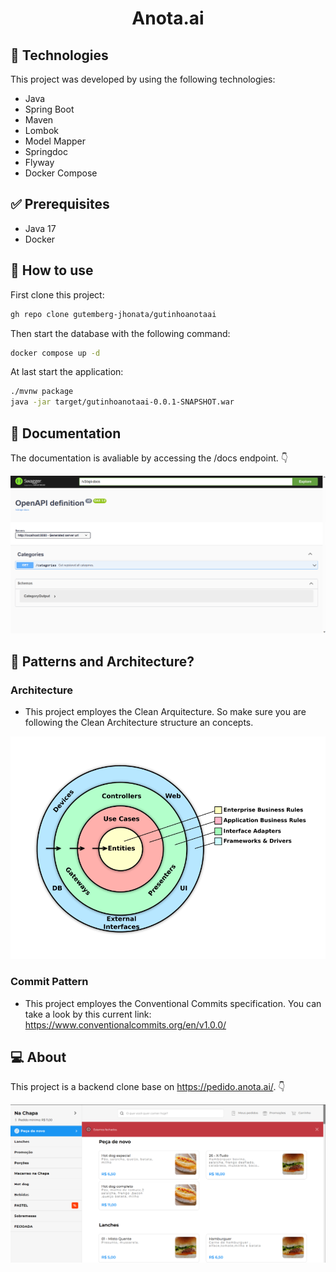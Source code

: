 <h1 align="center">Anota.ai</h1>

## 🧪 Technologies

This project was developed by using the following technologies:

* Java
* Spring Boot
* Maven
* Lombok
* Model Mapper
* Springdoc
* Flyway
* Docker Compose

## ✅ Prerequisites
* Java 17
* Docker

## 🚀 How to use
First clone this project:
```bash
gh repo clone gutemberg-jhonata/gutinhoanotaai
```
Then start the database with the following command:
```bash
docker compose up -d
```
At last start the application:
```bash
./mvnw package
java -jar target/gutinhoanotaai-0.0.1-SNAPSHOT.war
```

## 📖 Documentation
The documentation is avaliable by accessing the /docs endpoint. 👇 
<p align="center">
  <img alt="layout" src=".github/docs.png">
</p>

## 🚨 Patterns and Architecture?

### Architecture
* This project employes the Clean Arquitecture. So make sure you are following the Clean Architecture structure an concepts.
<p align="center">
  <img alt="layout" src=".github/cleanarch.png">
</p>

### Commit Pattern
* This project employes the Conventional Commits specification. You can take a look by this current link: https://www.conventionalcommits.org/en/v1.0.0/

## 💻 About

This project is a backend clone base on https://pedido.anota.ai/. 👇

<p align="center">
  <img alt="layout" src=".github/anotaai.png">
</p>
